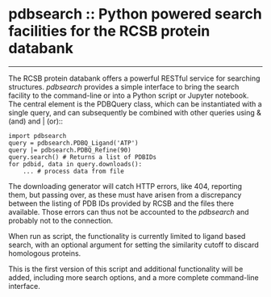 # pdbsearch :: Python powered search facilities for the RCSB protein databank
---

The RCSB protein databank offers a powerful RESTful service for searching
structures. _pdbsearch_ provides a simple interface to bring the search
facility to the command-line or into a Python script or Jupyter notebook.
The central element is the PDBQuery class, which can be instantiated with
a single query, and can subsequently be combined with other queries using
& (and) and | (or)::

    import pdbsearch
    query = pdbsearch.PDBQ_Ligand('ATP')
    query |= pdbsearch.PDBQ_Refine(90)
    query.search() # Returns a list of PDBIDs
    for pdbid, data in query.downloads():
        ... # process data from file

The downloading generator will catch HTTP errors, like 404, reporting them,
but passing over, as these must have arisen from a discrepancy between the
listing of PDB IDs provided by RCSB and the files there available. Those
errors can thus not be accounted to the _pdbsearch_ and probably not to the
connection.

When run as script, the functionality is currently limited to ligand based
search, with an optional argument for setting the similarity cutoff to discard
homologous proteins.

This is the first version of this script and additional functionality
will be added, including more search options, and a more complete
command-line interface.

